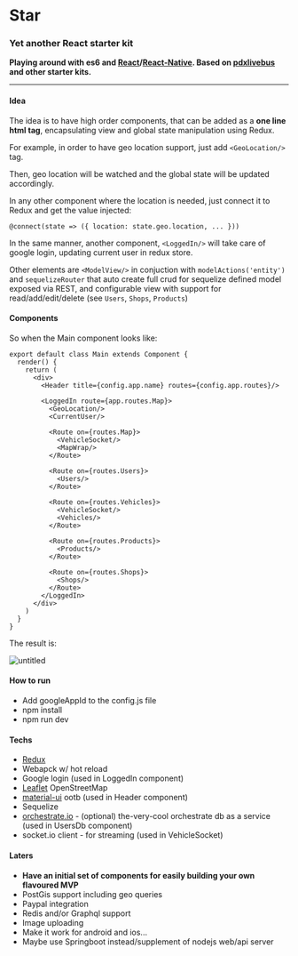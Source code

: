 # Star
### Yet another React starter kit

**Playing around with es6 and [React](https://facebook.github.io/react/)/[React-Native](https://facebook.github.io/react-native/). Based on [pdxlivebus](https://github.com/browniefed/pdxlivebus) and other starter kits.**

----

#### Idea

The idea is to have high order components, that can be added as a **one line html tag**, 
encapsulating view and global state manipulation using Redux.

For example, in order to have geo location support, just add `<GeoLocation/>` tag.

Then, geo location will be watched and the global state will be updated accordingly.

In any other component where the location is needed, just connect it to Redux and get the value injected:

`
@connect(state => ({
  location: state.geo.location,
  ...
}))
`

In the same manner, another component, `<LoggedIn/>` will take care of google login, updating current user in redux store.

Other elements are `<ModelView/>` in conjuction with `modelActions('entity')` and `sequelizeRouter` that auto create full crud for sequelize defined model exposed via REST, and configurable view with support for read/add/edit/delete (see `Users`, `Shops`, `Products`)

#### Components
So when the Main component looks like:

```
export default class Main extends Component {
  render() {
    return (
      <div>
        <Header title={config.app.name} routes={config.app.routes}/>

        <LoggedIn route={app.routes.Map}>
          <GeoLocation/>
          <CurrentUser/>

          <Route on={routes.Map}>
            <VehicleSocket/>
            <MapWrap/>
          </Route>

          <Route on={routes.Users}>
            <Users/>
          </Route>

          <Route on={routes.Vehicles}>
            <VehicleSocket/>
            <Vehicles/>
          </Route>

          <Route on={routes.Products}>
            <Products/>
          </Route>

          <Route on={routes.Shops}>
            <Shops/> 
          </Route>
        </LoggedIn>
      </div>
    )
  }
}
```

The result is:

![untitled](https://cloud.githubusercontent.com/assets/2588829/15377894/bae47fec-1d67-11e6-8cb4-9b8eef0cff25.gif)

#### How to run
- Add googleAppId to the config.js file
- npm install
- npm run dev

#### Techs

- [Redux](https://github.com/reactjs/redux)
- Webapck w/ hot reload
- Google login (used in LoggedIn component)
- [Leaflet](http://leafletjs.com/) OpenStreetMap
- [material-ui](material-ui.com) ootb (used in Header component)
- Sequelize
- [orchestrate.io](orchestrate.io) - (optional) the-very-cool orchestrate db as a service (used in UsersDb component)
- socket.io client - for streaming (used in VehicleSocket)


#### Laters
- **Have an initial set of components for easily building your own flavoured MVP**
- PostGis support including geo queries
- Paypal integration
- Redis and/or Graphql support
- Image uploading
- Make it work for android and ios...
- Maybe use Springboot instead/supplement of nodejs web/api server
